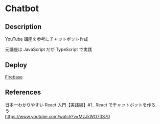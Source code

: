 # Chatbot

## Description

YouTube 講座を参考にチャットボット作成

元講座は JavaScript だが TypeScript で実践

## Deploy

[Firebase](https://chatbot-a99d5.web.app/)

## References

日本一わかりやすい React 入門【実践編】#1...React でチャットボットを作ろう<br/>
https://www.youtube.com/watch?v=MzJkWO73S70

